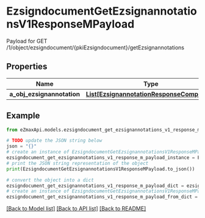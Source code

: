 # EzsigndocumentGetEzsignannotationsV1ResponseMPayload

Payload for GET /1/object/ezsigndocument/{pkiEzsigndocument}/getEzsignannotations

## Properties

Name | Type | Description | Notes
------------ | ------------- | ------------- | -------------
**a_obj_ezsignannotation** | [**List[EzsignannotationResponseCompound]**](EzsignannotationResponseCompound.md) |  | 

## Example

```python
from eZmaxApi.models.ezsigndocument_get_ezsignannotations_v1_response_m_payload import EzsigndocumentGetEzsignannotationsV1ResponseMPayload

# TODO update the JSON string below
json = "{}"
# create an instance of EzsigndocumentGetEzsignannotationsV1ResponseMPayload from a JSON string
ezsigndocument_get_ezsignannotations_v1_response_m_payload_instance = EzsigndocumentGetEzsignannotationsV1ResponseMPayload.from_json(json)
# print the JSON string representation of the object
print(EzsigndocumentGetEzsignannotationsV1ResponseMPayload.to_json())

# convert the object into a dict
ezsigndocument_get_ezsignannotations_v1_response_m_payload_dict = ezsigndocument_get_ezsignannotations_v1_response_m_payload_instance.to_dict()
# create an instance of EzsigndocumentGetEzsignannotationsV1ResponseMPayload from a dict
ezsigndocument_get_ezsignannotations_v1_response_m_payload_from_dict = EzsigndocumentGetEzsignannotationsV1ResponseMPayload.from_dict(ezsigndocument_get_ezsignannotations_v1_response_m_payload_dict)
```
[[Back to Model list]](../README.md#documentation-for-models) [[Back to API list]](../README.md#documentation-for-api-endpoints) [[Back to README]](../README.md)


